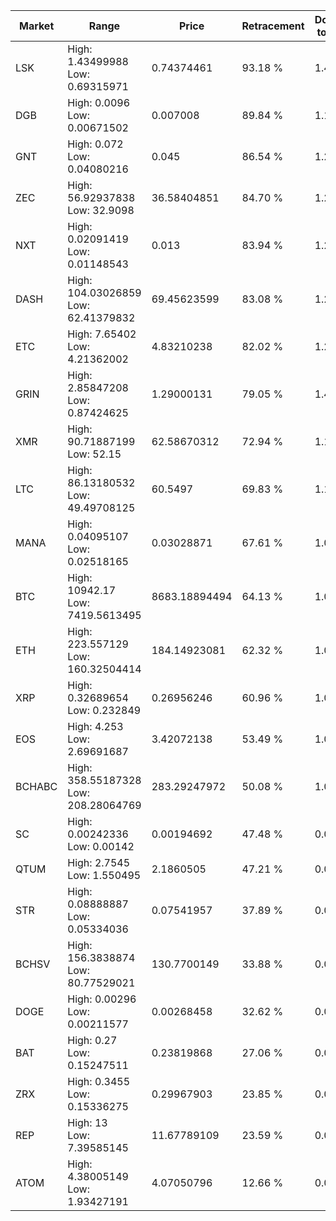 | Market | Range | Price| Retracement | Doubles to 50% |
| --- | --- | --- | --- | --- |
| LSK | High: 1.43499988<br />Low: 0.69315971 | 0.74374461 | 93.18 % | 1.43 |
| DGB | High: 0.0096<br />Low: 0.00671502 | 0.007008 | 89.84 % | 1.16 |
| GNT | High: 0.072<br />Low: 0.04080216 | 0.045 | 86.54 % | 1.25 |
| ZEC | High: 56.92937838<br />Low: 32.9098 | 36.58404851 | 84.70 % | 1.23 |
| NXT | High: 0.02091419<br />Low: 0.01148543 | 0.013 | 83.94 % | 1.25 |
| DASH | High: 104.03026859<br />Low: 62.41379832 | 69.45623599 | 83.08 % | 1.20 |
| ETC | High: 7.65402<br />Low: 4.21362002 | 4.83210238 | 82.02 % | 1.23 |
| GRIN | High: 2.85847208<br />Low: 0.87424625 | 1.29000131 | 79.05 % | 1.45 |
| XMR | High: 90.71887199<br />Low: 52.15 | 62.58670312 | 72.94 % | 1.14 |
| LTC | High: 86.13180532<br />Low: 49.49708125 | 60.5497 | 69.83 % | 1.12 |
| MANA | High: 0.04095107<br />Low: 0.02518165 | 0.03028871 | 67.61 % | 1.09 |
| BTC | High: 10942.17<br />Low: 7419.5613495 | 8683.18894494 | 64.13 % | 1.06 |
| ETH | High: 223.557129<br />Low: 160.32504414 | 184.14923081 | 62.32 % | 1.04 |
| XRP | High: 0.32689654<br />Low: 0.232849 | 0.26956246 | 60.96 % | 1.04 |
| EOS | High: 4.253<br />Low: 2.69691687 | 3.42072138 | 53.49 % | 1.02 |
| BCHABC | High: 358.55187328<br />Low: 208.28064769 | 283.29247972 | 50.08 % | 1.00 |
| SC | High: 0.00242336<br />Low: 0.00142 | 0.00194692 | 47.48 % | 0.00 |
| QTUM | High: 2.7545<br />Low: 1.550495 | 2.1860505 | 47.21 % | 0.00 |
| STR | High: 0.08888887<br />Low: 0.05334036 | 0.07541957 | 37.89 % | 0.00 |
| BCHSV | High: 156.3838874<br />Low: 80.77529021 | 130.7700149 | 33.88 % | 0.00 |
| DOGE | High: 0.00296<br />Low: 0.00211577 | 0.00268458 | 32.62 % | 0.00 |
| BAT | High: 0.27<br />Low: 0.15247511 | 0.23819868 | 27.06 % | 0.00 |
| ZRX | High: 0.3455<br />Low: 0.15336275 | 0.29967903 | 23.85 % | 0.00 |
| REP | High: 13<br />Low: 7.39585145 | 11.67789109 | 23.59 % | 0.00 |
| ATOM | High: 4.38005149<br />Low: 1.93427191 | 4.07050796 | 12.66 % | 0.00 |
